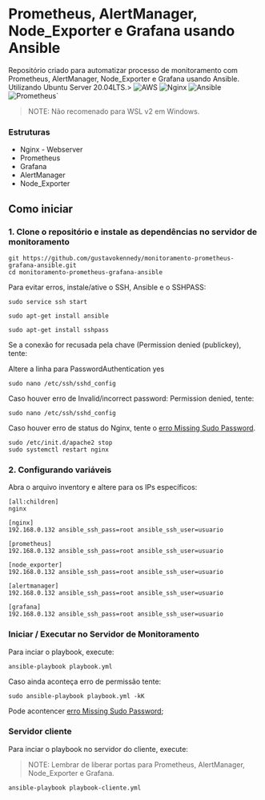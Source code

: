 # Prometheus, AlertManager, Node_Exporter e Grafana usando Ansible
Repositório criado para automatizar processo de monitoramento com Prometheus, AlertManager, Node_Exporter e Grafana usando Ansible. Utilizando Ubuntu Server 20.04LTS.>
        <img alt="AWS" src="https://img.shields.io/badge/Amazon_AWS-232F3E?style=for-the-badge&logo=amazon-aws&logoColor=white">
        <img alt="Nginx" src="https://img.shields.io/badge/Nginx-009639?style=for-the-badge&logo=nginx&logoColor=white">
        <img alt="Ansible" src="https://img.shields.io/badge/Ansible-000000?style=for-the-badge&logo=Ansible&logoColor=white">
        <img alt="Prometheus`" src="https://img.shields.io/badge/Prometheus-E6522C?style=for-the-badge&logo=prometheus&logoColor=white">

> NOTE: Não recomenado para WSL v2 em Windows.

### Estruturas
* Nginx - Webserver
* Prometheus
* Grafana
* AlertManager
* Node_Exporter

## Como iniciar
### 1. Clone o repositório e instale as dependências no servidor de monitoramento

```
git https://github.com/gustavokennedy/monitoramento-prometheus-grafana-ansible.git
cd monitoramento-prometheus-grafana-ansible
```
Para evitar erros, instale/ative o SSH, Ansible e o SSHPASS:

```
sudo service ssh start

sudo apt-get install ansible

sudo apt-get install sshpass
```

Se a conexão for recusada pela chave (Permission denied (publickey), tente:

Altere a linha para PasswordAuthentication yes

```
sudo nano /etc/ssh/sshd_config
```

Caso houver erro de Invalid/incorrect password: Permission denied, tente:

```
sudo nano /etc/ssh/sshd_config
```

Caso houver erro de status do Nginx, tente o [erro Missing Sudo Password](https://github.com/gustavokennedy/resolvendo-missing-sudo-password-ansible).

```
sudo /etc/init.d/apache2 stop
sudo systemctl restart nginx
```

### 2. Configurando variáveis

Abra o arquivo inventory e altere para os IPs específicos:

```
[all:children]
nginx

[nginx]
192.168.0.132 ansible_ssh_pass=root ansible_ssh_user=usuario

[prometheus]
192.168.0.132 ansible_ssh_pass=root ansible_ssh_user=usuario

[node_exporter]
192.168.0.132 ansible_ssh_pass=root ansible_ssh_user=usuario

[alertmanager]
192.168.0.132 ansible_ssh_pass=root ansible_ssh_user=usuario

[grafana]
192.168.0.132 ansible_ssh_pass=root ansible_ssh_user=usuario
```

### Iniciar / Executar no Servidor de Monitoramento

Para inciar o playbook, execute:

```
ansible-playbook playbook.yml
```

Caso ainda aconteça erro de permissão tente:

```
sudo ansible-playbook playbook.yml -kK 
```

Pode acontencer [erro Missing Sudo Password](https://github.com/gustavokennedy/resolvendo-missing-sudo-password-ansible);

### Servidor cliente

Para inciar o playbook no servidor do cliente, execute:

> NOTE: Lembrar de liberar portas para Prometheus, AlertManager, Node_Exporter e Grafana.

```
ansible-playbook playbook-cliente.yml
```
